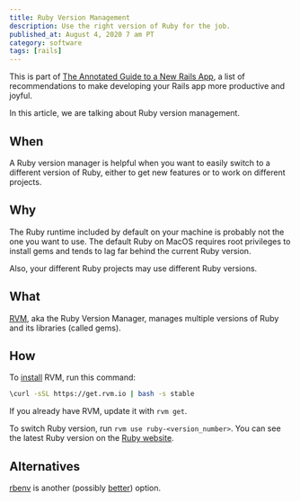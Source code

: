 ```yaml
---
title: Ruby Version Management
description: Use the right version of Ruby for the job.
published_at: August 4, 2020 7 am PT
category: software
tags: [rails]
---
```


This is part of [The Annotated Guide to a New Rails
App](the_annotated_guide_to_a_new_rails_app), a list of
recommendations to make developing your Rails app more productive and joyful.

In this article, we are talking about Ruby version management.

## When

A Ruby version manager is helpful when you want to easily switch to a different
version of Ruby, either to get new features or to work on different projects.

## Why

The Ruby runtime included by default on your machine is probably not the one
you want to use. The default Ruby on MacOS requires root privileges to install
gems and tends to lag far behind the current Ruby version.

Also, your different Ruby projects may use different Ruby versions.

## What

[RVM](https://rvm.io), aka the Ruby Version Manager, manages multiple versions
of Ruby and its libraries (called gems).

## How

To [install](https://rvm.io/rvm/install#any-other-system) RVM, run this command:

```sh
\curl -sSL https://get.rvm.io | bash -s stable
```

If you already have RVM, update it with `rvm get`.

To switch Ruby version, run `rvm use ruby-<version_number>`. You can see the
latest Ruby version on the [Ruby website](https://www.ruby-lang.org/en/).

## Alternatives

[rbenv](https://github.com/rbenv/rbenv) is another (possibly
[better](https://github.com/rbenv/rbenv/wiki/Why-rbenv%3F)) option.
